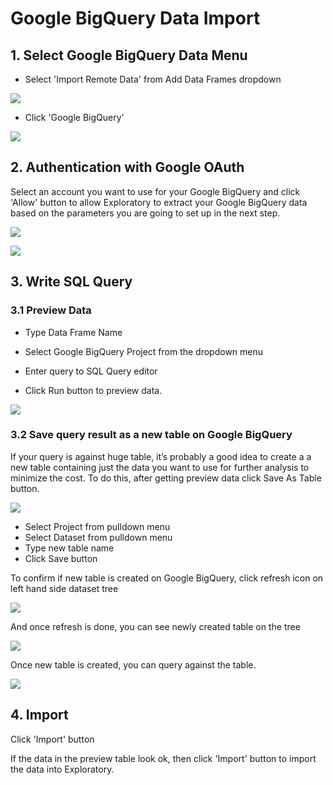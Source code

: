 # Google BigQuery Data Import

## 1. Select Google BigQuery Data Menu

- Select 'Import Remote Data' from Add Data Frames dropdown

![](images/import-remote-data-menu.png)

- Click 'Google BigQuery'

![](images/google-big-query-menu.png)

## 2. Authentication with Google OAuth

Select an account you want to use for your Google BigQuery and click 'Allow' button to allow Exploratory to extract your Google BigQuery data based on the parameters you are going to set up in the next step.

![](images/google-big-query-oauth.png)

![](images/google-big-query-allow.png)

## 3. Write SQL Query

### 3.1 Preview Data

- Type Data Frame Name

- Select Google BigQuery Project from the dropdown menu

- Enter query to SQL Query editor

- Click Run button to preview data.

![](images/google-big-query-preview.png)

### 3.2 Save query result as a new table on Google BigQuery 

If your query is against huge table, it’s probably a good idea to create a a new table containing just the data you want to use for further analysis to minimize the cost. To do this, after getting preview data click Save As Table button.

![](images/google-big-query-saveas-dialog.png)

- Select Project from pulldown menu
- Select Dataset from pulldown menu
- Type new table name 
- Click Save button

To confirm if new table is created on Google BigQuery, click refresh icon on left hand side dataset tree

![](images/google-big-query-tree-refresh.png)
 
And once refresh is done, you can see newly created table on the tree

![](images/google-big-query-tree-refresh-after.png)

Once new table is created, you can query against the table.

![](images/google-big-query-after-saveas.png)


## 4. Import

Click 'Import' button

If the data in the preview table look ok, then click 'Import' button to import the data into Exploratory.
